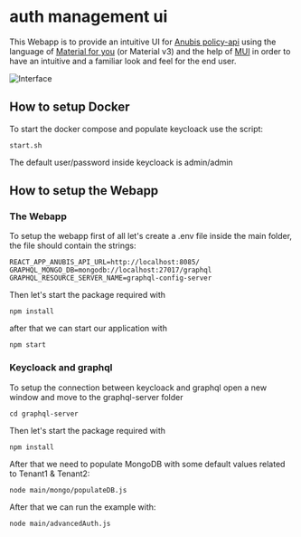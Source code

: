 # auth management ui

This Webapp is to provide an intuitive UI for [Anubis policy-api](https://github.com/orchestracities/anubis) using the language of [Material for you](https://m3.material.io/) (or Material v3) and the help of [MUI](https://mui.com/) in order to have an intuitive and a familiar look and feel for the end user.

![Interface](https://user-images.githubusercontent.com/34061179/161280350-a7a9fa46-9176-447c-b031-050f9e17f6a7.png)

## How to setup Docker

To start the docker compose and populate keycloack use the script:

```
start.sh
```

The default user/password inside keycloack is admin/admin

## How to setup the Webapp

### The Webapp

To setup the webapp first of all let's create a .env file inside the main folder, the file should contain the strings:

```
REACT_APP_ANUBIS_API_URL=http://localhost:8085/
GRAPHQL_MONGO_DB=mongodb://localhost:27017/graphql
GRAPHQL_RESOURCE_SERVER_NAME=graphql-config-server
```

Then let's start the package required with

```
npm install
```

after that we can start our application with

```
npm start
```

### Keycloack and graphql

To setup the connection between keycloack and graphql open a new window and move to the graphql-server folder

```
cd graphql-server
```

Then let's start the package required with

```
npm install
```

After that we need to populate MongoDB with some default values related to Tenant1 & Tenant2:

```
node main/mongo/populateDB.js
```

After that we can run the example with:

```
node main/advancedAuth.js
```
